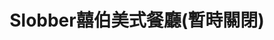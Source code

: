 ---
title: "Slobber囍伯美式餐廳(暫時關閉)"
description: "Slobber囍伯美式餐廳(暫時關閉)"
layout: shop
keywords:
  - 美食競賽
  - 台灣美食
  - 美食精選
datePublished: "2025-06-30"
dateModified: "2025-07-02"
city: "宜蘭縣"
district: "宜蘭市"
address: "宜蘭縣宜蘭市舊城東路40號"
phone: "039361682"
geo: "24.757430960307346, 121.75652721377436"
google_map: "https://maps.app.goo.gl/dtbDKcZzkKSFfLGy7"
footinder: "https://footinder.com.tw/%E5%AE%9C%E8%98%AD%E7%B8%A3%E5%AE%9C%E8%98%AD%E5%B8%82/1044/"
official: "https://www.facebook.com/SlobberBurger"
award:
  - name: "500盤"
    year: "2024"
    entries:
      - dishes:
          - "chili burger"

---